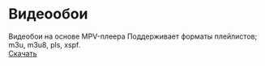 # Видеообои
Видеобои на основе MPV-плеера
Поддерживает форматы плейлистов; m3u, m3u8, pls, xspf.  
[Скачать]( https://drive.google.com/file/d/19RAgbgXVBKweyK_4Wddknw3u1DhEFgcN/view?usp=sharing )

